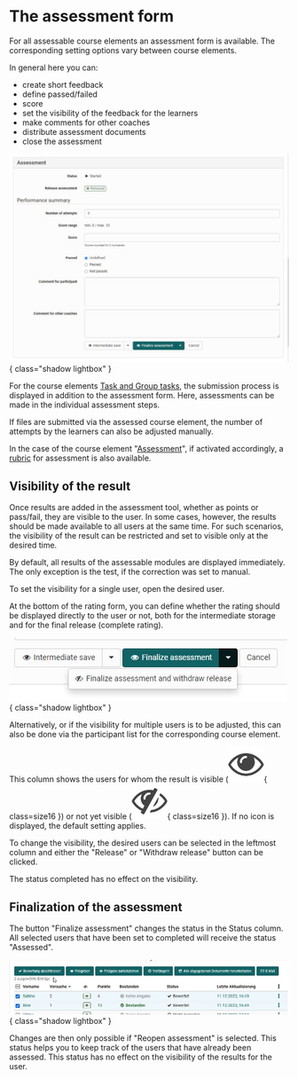 # The assessment form

For all assessable course elements an assessment form is available. The corresponding setting options vary between course elements.

In general here you can:

* create short feedback
* define passed/failed
* score
* set the visibility of the feedback for the learners
* make comments for other coaches
* distribute assessment documents
* close the assessment

![Assessment form](assets/Bewertungsformular_172_en.jpg){ class="shadow lightbox" }

For the course elements [Task and Group tasks](Assessing_tasks_and_group_tasks.md), the submission process is displayed in addition to the assessment form. Here, assessments can be made in the individual assessment steps.

If files are submitted via the assessed course element, the number of attempts by the learners can also be adjusted manually.

In the case of the course element "[Assessment](../e-assessment/Performance_assessment.md)", if activated accordingly, a [rubric](../forms/Rubric.md) for assessment is also available.

## Visibility of the result

Once results are added in the assessment tool, whether as points or pass/fail, they are visible to the user. In some cases, however, the results should be made available to all users at the same time. For such scenarios, the visibility of the result can be restricted and set to visible only at the desired time.

By default, all results of the assessable modules are displayed immediately. The only exception is the test, if the correction was set to manual.

To set the visibility for a single user, open the desired user. 

At the bottom of the rating form, you can define whether the rating should be displayed directly to the user or not, both for the intermediate storage and for the final release (complete rating). 

![Visibility](assets/Freigabe_Auge_en.jpg){ class="shadow lightbox" }

Alternatively, or if the visibility for multiple users is to be adjusted, this can also be done via the participant list for the corresponding course element. 

This column shows the users for whom the result is visible (![Eye](assets/sichtbar_434343_64.png){ class=size16 }) or not yet visible (![Crossed out eye](assets/nicht_sichtbar_434343_64.png){ class=size16 }). If no icon is displayed, the default setting applies. 

To change the visibility, the desired users can be selected in the leftmost column and either the "Release" or "Withdraw release" button can be clicked. 


The status completed has no effect on the visibility.



## Finalization of the assessment

The button "Finalize assessment" changes the status in the Status column. All selected users that have been set to completed will receive the status "Assessed". 

![Finalize assessment](assets/Bewertung_abschliessen1.jpg){ class="shadow lightbox" }

Changes are then only possible if "Reopen assessment" is selected. This status helps you to keep track of the users that have already been assessed. This status has no effect on the visibility of the results for the user.
